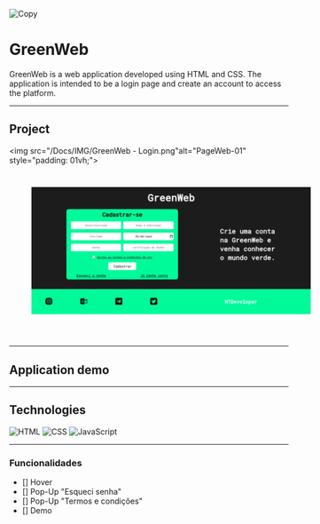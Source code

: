 ![Copy](https://img.shields.io/static/v1?label=Code&message=vBlackCD&color=1C1C1C&style=for-the-badge&logo=GHOST)

# GreenWeb

<p>GreenWeb is a web application developed using HTML and CSS. The application is intended to be a login page and create an account to access the platform.</p>

---

## Project

<img src="/Docs/IMG/GreenWeb - Login.png"alt="PageWeb-01" style="padding: 01vh;">
<img src="/Docs/IMG/GreenWeb - Creat.png" alt="PageWeb-02" style="padding: 01vh;">

---

## Application demo


---

## Technologies

![HTML](https://img.shields.io/badge/HTML5-E34F26?style=for-the-badge&logo=html5&logoColor=white)
![CSS](https://img.shields.io/badge/CSS3-1572B6?style=for-the-badge&logo=css3&logoColor=white)
![JavaScript](https://img.shields.io/badge/JavaScript-F7DF1E?style=for-the-badge&logo=javascript&logoColor=black)


---

### Funcionalidades

- [] Hover
- [] Pop-Up "Esqueci senha"
- [] Pop-Up "Termos e condições"
- [] Demo
